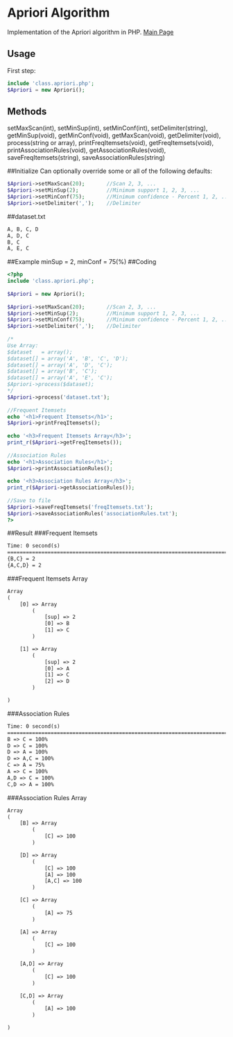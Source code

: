 Apriori Algorithm
===============

Implementation of the Apriori algorithm in PHP. [Main Page](http://vtwo.org/algorithm/apriori/)

## Usage
First step:
```php
include 'class.apriori.php'; 
$Apriori = new Apriori();
```
## Methods
setMaxScan(int), setMinSup(int), setMinConf(int), setDelimiter(string), getMinSup(void), getMinConf(void), getMaxScan(void), getDelimiter(void), process(string or array), printFreqItemsets(void), getFreqItemsets(void), printAssociationRules(void), getAssociationRules(void), saveFreqItemsets(string), saveAssociationRules(string)

##Initialize
Can optionally override some or all of the following defaults:
```php
$Apriori->setMaxScan(20);       //Scan 2, 3, ...
$Apriori->setMinSup(2);         //Minimum support 1, 2, 3, ...
$Apriori->setMinConf(75);       //Minimum confidence - Percent 1, 2, ..., 100
$Apriori->setDelimiter(',');    //Delimiter
```
##dataset.txt
```txt
A, B, C, D 
A, D, C
B, C
A, E, C
```
##Example
minSup = 2, minConf = 75(%)
##Coding
```php
<?php   
include 'class.apriori.php';
 
$Apriori = new Apriori();
 
$Apriori->setMaxScan(20);       //Scan 2, 3, ...
$Apriori->setMinSup(2);         //Minimum support 1, 2, 3, ...
$Apriori->setMinConf(75);       //Minimum confidence - Percent 1, 2, ..., 100
$Apriori->setDelimiter(',');    //Delimiter 
 
/*
Use Array:
$dataset   = array();
$dataset[] = array('A', 'B', 'C', 'D'); 
$dataset[] = array('A', 'D', 'C');  
$dataset[] = array('B', 'C'); 
$dataset[] = array('A', 'E', 'C'); 
$Apriori->process($dataset);
*/
$Apriori->process('dataset.txt');
 
//Frequent Itemsets
echo '<h1>Frequent Itemsets</h1>';
$Apriori->printFreqItemsets();
 
echo '<h3>Frequent Itemsets Array</h3>';
print_r($Apriori->getFreqItemsets()); 
 
//Association Rules
echo '<h1>Association Rules</h1>';
$Apriori->printAssociationRules();
 
echo '<h3>Association Rules Array</h3>';
print_r($Apriori->getAssociationRules()); 
 
//Save to file
$Apriori->saveFreqItemsets('freqItemsets.txt');
$Apriori->saveAssociationRules('associationRules.txt');
?>
```
##Result
###Frequent Itemsets
```txt
Time: 0 second(s)
===============================================================================
{B,C} = 2
{A,C,D} = 2
```
###Frequent Itemsets Array
```txt
Array
(
    [0] => Array
        (
            [sup] => 2
            [0] => B
            [1] => C
        )

    [1] => Array
        (
            [sup] => 2
            [0] => A
            [1] => C
            [2] => D
        )

)
```
###Association Rules
```txt
Time: 0 second(s)
===============================================================================
B => C = 100%
D => C = 100%
D => A = 100%
D => A,C = 100%
C => A = 75%
A => C = 100%
A,D => C = 100%
C,D => A = 100%
```
###Association Rules Array
```txt
Array
(
    [B] => Array
        (
            [C] => 100
        )

    [D] => Array
        (
            [C] => 100
            [A] => 100
            [A,C] => 100
        )

    [C] => Array
        (
            [A] => 75
        )

    [A] => Array
        (
            [C] => 100
        )

    [A,D] => Array
        (
            [C] => 100
        )

    [C,D] => Array
        (
            [A] => 100
        )

)
```
